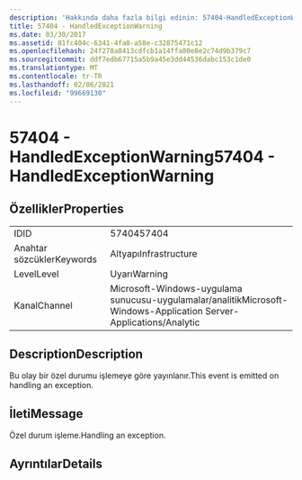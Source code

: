 ```yaml
---
description: 'Hakkında daha fazla bilgi edinin: 57404-HandledExceptionWarning'
title: 57404 - HandledExceptionWarning
ms.date: 03/30/2017
ms.assetid: 81fc404c-6341-4fa0-a58e-c32875471c12
ms.openlocfilehash: 24f278a8413cdfcb1a14ffa80e8e2c74d9b379c7
ms.sourcegitcommit: ddf7edb67715a5b9a45e3dd44536dabc153c1de0
ms.translationtype: MT
ms.contentlocale: tr-TR
ms.lasthandoff: 02/06/2021
ms.locfileid: "99669130"
---
```

# <a name="57404---handledexceptionwarning"></a><span data-ttu-id="b1e8f-103">57404 - HandledExceptionWarning</span><span class="sxs-lookup"><span data-stu-id="b1e8f-103">57404 - HandledExceptionWarning</span></span>

## <a name="properties"></a><span data-ttu-id="b1e8f-104">Özellikler</span><span class="sxs-lookup"><span data-stu-id="b1e8f-104">Properties</span></span>  
  
|||  
|-|-|  
|<span data-ttu-id="b1e8f-105">ID</span><span class="sxs-lookup"><span data-stu-id="b1e8f-105">ID</span></span>|<span data-ttu-id="b1e8f-106">57404</span><span class="sxs-lookup"><span data-stu-id="b1e8f-106">57404</span></span>|  
|<span data-ttu-id="b1e8f-107">Anahtar sözcükler</span><span class="sxs-lookup"><span data-stu-id="b1e8f-107">Keywords</span></span>|<span data-ttu-id="b1e8f-108">Altyapı</span><span class="sxs-lookup"><span data-stu-id="b1e8f-108">Infrastructure</span></span>|  
|<span data-ttu-id="b1e8f-109">Level</span><span class="sxs-lookup"><span data-stu-id="b1e8f-109">Level</span></span>|<span data-ttu-id="b1e8f-110">Uyarı</span><span class="sxs-lookup"><span data-stu-id="b1e8f-110">Warning</span></span>|  
|<span data-ttu-id="b1e8f-111">Kanal</span><span class="sxs-lookup"><span data-stu-id="b1e8f-111">Channel</span></span>|<span data-ttu-id="b1e8f-112">Microsoft-Windows-uygulama sunucusu-uygulamalar/analitik</span><span class="sxs-lookup"><span data-stu-id="b1e8f-112">Microsoft-Windows-Application Server-Applications/Analytic</span></span>|  
  
## <a name="description"></a><span data-ttu-id="b1e8f-113">Description</span><span class="sxs-lookup"><span data-stu-id="b1e8f-113">Description</span></span>  

 <span data-ttu-id="b1e8f-114">Bu olay bir özel durumu işlemeye göre yayınlanır.</span><span class="sxs-lookup"><span data-stu-id="b1e8f-114">This event is emitted on handling an exception.</span></span>  
  
## <a name="message"></a><span data-ttu-id="b1e8f-115">İleti</span><span class="sxs-lookup"><span data-stu-id="b1e8f-115">Message</span></span>  

 <span data-ttu-id="b1e8f-116">Özel durum işleme.</span><span class="sxs-lookup"><span data-stu-id="b1e8f-116">Handling an exception.</span></span>  
  
## <a name="details"></a><span data-ttu-id="b1e8f-117">Ayrıntılar</span><span class="sxs-lookup"><span data-stu-id="b1e8f-117">Details</span></span>

